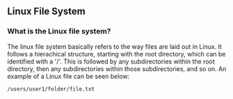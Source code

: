 ## Linux File System

### What is the Linux file system?

The linux file system basically refers to the way files are laid out in Linux. It follows a hierachical structure, starting with the root directory, which can be identified with a '/'. This is followed by any subdirectories within the root directory, then any subdirectories within those subdirectories, and so on. An example of a Linux file can be seen below:

```/users/user1/folder/file.txt```